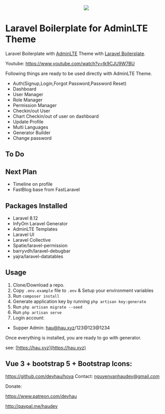 
<p align="center"><img src="https://laravel.com/assets/img/components/logo-laravel.svg"></p>

# Laravel Boilerplate for AdminLTE Theme

Laravel Boilerplate with [AdminLTE](https://adminlte.io/) Theme with [Laravel Boilerplate](https://github.com/fireaz/laravel-boilerplate).

Youtube: https://www.youtube.com/watch?v=tk9CJU9W7BU

Following things are ready to be used directly with AdminLTE Theme.

- Auth(Signup,Login,Forgot Password,Password Reset)
- Dashboard
- User Manager
- Role Manager
- Permission Manager
- Checkin/out User
- Chart Checkin/out of user on dashboard
- Update Profile
- Multi Languages
- Generator Builder
- Change password

## To Do

## Next Plan
- Timeline on profile
- FastBlog base from FastLaravel

## Packages Installed
- Laravel 8.12
- InfyOm Laravel Generator
- AdminLTE Templates
- Laravel UI
- Laravel Collective
- Spatie/laravel-permission
- barryvdh/laravel-debugbar
- yajra/laravel-datatables

## Usage

1. Clone/Download a repo.
2. Copy `.env.example` file to `.env` & Setup your environment variables
3. Run `composer install`
4. Generate application key by running `php artisan key:generate`
5. Run `php artisan migrate --seed`
6. Run `php artisan serve`
7. Login account:
- Supper Admin: hau@hau.xyz/123@123@1234

Once everything is installed, you are ready to go with generator.

see: [https://hau.xyz](https://hau.xyz)

## Vue 3 + bootstrap 5 + Bootstrap Icons: 

https://github.com/devhau/hoya
Contact: nguyenvanhaudev@gmail.com

Donate:

https://www.patreon.com/devhau

http://paypal.me/haudev

